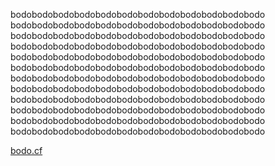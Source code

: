bodobodobodobodobodobodobodobodobodobodobodobodo
bodobodobodobodobodobodobodobodobodobodobodobodo
bodobodobodobodobodobodobodobodobodobodobodobodo
bodobodobodobodobodobodobodobodobodobodobodobodo
bodobodobodobodobodobodobodobodobodobodobodobodo
bodobodobodobodobodobodobodobodobodobodobodobodo
bodobodobodobodobodobodobodobodobodobodobodobodo
bodobodobodobodobodobodobodobodobodobodobodobodo
bodobodobodobodobodobodobodobodobodobodobodobodo
bodobodobodobodobodobodobodobodobodobodobodobodo
bodobodobodobodobodobodobodobodobodobodobodobodo
bodobodobodobodobodobodobodobodobodobodobodobodo


[bodo.cf](bodo.cf)
